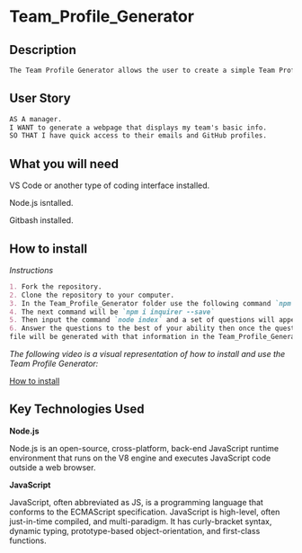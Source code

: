 # Team_Profile_Generator

## Description
```md
The Team Profile Generator allows the user to create a simple Team Profile via the terminal on their computer.
```

## User Story 

```md
AS A manager.
I WANT to generate a webpage that displays my team's basic info.
SO THAT I have quick access to their emails and GitHub profiles.
```

## What you will need

VS Code or another type of coding interface installed.

Node.js isntalled.

Gitbash installed.

## How to install

*Instructions*
```md
1. Fork the repository.
2. Clone the repository to your computer.
3. In the Team_Profile_Generator folder use the following command `npm init -y`
4. The next command will be `npm i inquirer --save`
5. Then input the command `node index` and a set of questions will appear.
6. Answer the questions to the best of your ability then once the questions have been completed a HTML
file will be generated with that information in the Team_Profile_Generator file which you can move into your desired folder.
```

*The following video is a visual representation of how to install and use the Team Profile Generator:*

[How to install](https://youtu.be/JIS-fny2GMo)

## Key Technologies Used

**Node.js**

Node.js is an open-source, cross-platform, back-end JavaScript runtime environment that runs on the V8 engine and executes JavaScript code outside a web browser.

**JavaScript**

JavaScript, often abbreviated as JS, is a programming language that conforms to the ECMAScript specification. JavaScript is high-level, often just-in-time compiled,
and multi-paradigm. It has curly-bracket syntax, dynamic typing, prototype-based object-orientation, and first-class functions.
